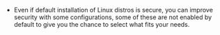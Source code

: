 - Even if default installation of Linux distros is secure, you can improve security with some configurations, some of these are not enabled by default to give you the chance to select what fits your needs.